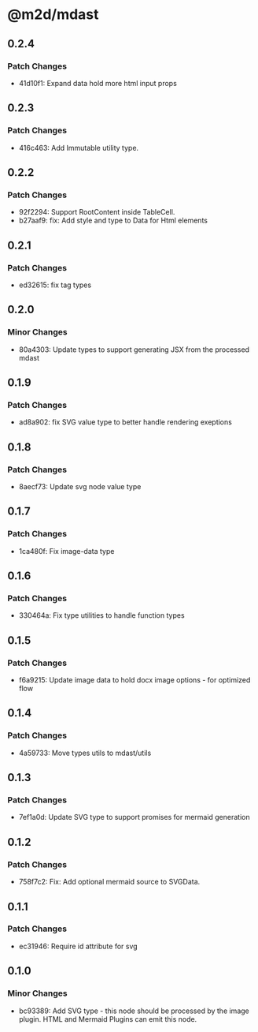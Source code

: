 # @m2d/mdast

## 0.2.4

### Patch Changes

- 41d10f1: Expand data hold more html input props

## 0.2.3

### Patch Changes

- 416c463: Add Immutable utility type.

## 0.2.2

### Patch Changes

- 92f2294: Support RootContent inside TableCell.
- b27aaf9: fix: Add style and type to Data for Html elements

## 0.2.1

### Patch Changes

- ed32615: fix tag types

## 0.2.0

### Minor Changes

- 80a4303: Update types to support generating JSX from the processed mdast

## 0.1.9

### Patch Changes

- ad8a902: fix SVG value type to better handle rendering exeptions

## 0.1.8

### Patch Changes

- 8aecf73: Update svg node value type

## 0.1.7

### Patch Changes

- 1ca480f: Fix image-data type

## 0.1.6

### Patch Changes

- 330464a: Fix type utilities to handle function types

## 0.1.5

### Patch Changes

- f6a9215: Update image data to hold docx image options - for optimized flow

## 0.1.4

### Patch Changes

- 4a59733: Move types utils to mdast/utils

## 0.1.3

### Patch Changes

- 7ef1a0d: Update SVG type to support promises for mermaid generation

## 0.1.2

### Patch Changes

- 758f7c2: Fix: Add optional mermaid source to SVGData.

## 0.1.1

### Patch Changes

- ec31946: Require id attribute for svg

## 0.1.0

### Minor Changes

- bc93389: Add SVG type - this node should be processed by the image plugin. HTML and Mermaid Plugins can emit this node.

